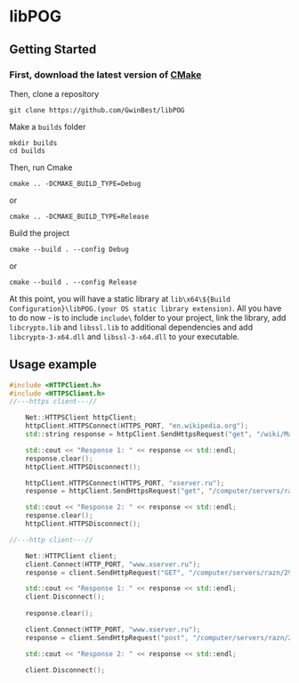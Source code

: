 # libPOG
## Getting Started 
### First, download the latest version of [CMake](https://cmake.org/download/)
Then, clone a repository
```
git clone https://github.com/GwinBest/libPOG
```
Make a `builds` folder 
```
mkdir builds
cd builds
```
Then, run Cmake
```
cmake .. -DCMAKE_BUILD_TYPE=Debug
```
or 
```
cmake .. -DCMAKE_BUILD_TYPE=Release
```
Build the project
```
cmake --build . --config Debug
```
or 
```
cmake --build . --config Release
```
At this point, you will have a static library at `lib\x64\${Build Configuration}\libPOG.(your OS static library extension)`. 
All you have to do now - is to include `include\` folder to your project, link the library, add `libcrypto.lib` and `libssl.lib` to additional dependencies
and add `libcrypto-3-x64.dll` and `libssl-3-x64.dll` to your executable.
## Usage example 
``` c++
#include <HTTPClient.h>
#include <HTTPSClient.h>
//---https client---//

    Net::HTTPSClient httpClient;
    httpClient.HTTPSConnect(HTTPS_PORT, "en.wikipedia.org");
    std::string response = httpClient.SendHttpsRequest("get", "/wiki/Manchester_United_F.C.", "1.1");

    std::cout << "Response 1: " << response << std::endl;
    response.clear();
    httpClient.HTTPSDisconnect();

    httpClient.HTTPSConnect(HTTPS_PORT, "xserver.ru");
    response = httpClient.SendHttpsRequest("get", "/computer/servers/razn/28/", "1.1");

    std::cout << "Response 2: " << response << std::endl;
    response.clear();
    httpClient.HTTPSDisconnect();

//---http client---//

    Net::HTTPClient client;
    client.Connect(HTTP_PORT, "www.xserver.ru");
    response = client.SendHttpRequest("GET", "/computer/servers/razn/29/", "1.1");

    std::cout << "Response 1: " << response << std::endl;
    client.Disconnect();
   
    response.clear();

    client.Connect(HTTP_PORT, "www.xserver.ru");
    response = client.SendHttpRequest("post", "/computer/servers/razn/28/", "1.1");

    std::cout << "Response 2: " << response << std::endl;

    client.Disconnect();


```
